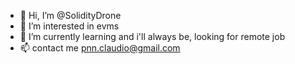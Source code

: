 - 👋 Hi, I’m @SolidityDrone
- 👀 I’m interested in evms 
- 🌱 I’m currently learning and i'll always be, looking for remote job
- 📫 contact me pnn.claudio@gmail.com
<!---
SolidityDrone/SolidityDrone is a ✨ special ✨ repository because its `README.md` (this file) appears on your GitHub profile.
You can click the Preview link to take a look at your changes.
--->
